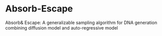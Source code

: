 # Absorb-Escape
Absorb&amp; Escape: A generalizable sampling algorithm for DNA generation combining diffusion model and auto-regressive model

